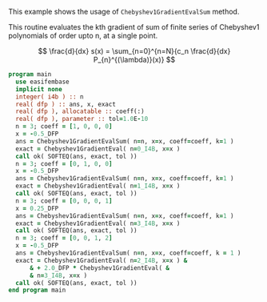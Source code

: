 This example shows the usage of `Chebyshev1GradientEvalSum` method. 

This routine evaluates the kth gradient of sum of finite series of Chebyshev1 polynomials of order upto n, at a single point.

$$
\frac{d}{dx} s(x) = \sum_{n=0}^{n=N}{c_n \frac{d}{dx} P_{n}^{(\lambda)}(x)}
$$

```fortran
program main
  use easifembase
  implicit none
  integer( i4b ) :: n
  real( dfp ) :: ans, x, exact
  real( dfp ), allocatable :: coeff(:)
  real( dfp ), parameter :: tol=1.0E-10
  n = 3; coeff = [1, 0, 0, 0]
  x = -0.5_DFP
  ans = Chebyshev1GradientEvalSum( n=n, x=x, coeff=coeff, k=1 )
  exact = Chebyshev1GradientEval( n=0_I4B, x=x )
  call ok( SOFTEQ(ans, exact, tol ))
  n = 3; coeff = [0, 1, 0, 0]
  x = -0.5_DFP
  ans = Chebyshev1GradientEvalSum( n=n, x=x, coeff=coeff, k=1 )
  exact = Chebyshev1GradientEval( n=1_I4B, x=x )
  call ok( SOFTEQ(ans, exact, tol ))
  n = 3; coeff = [0, 0, 0, 1]
  x = 0.25_DFP
  ans = Chebyshev1GradientEvalSum( n=n, x=x, coeff=coeff, k=1 )
  exact = Chebyshev1GradientEval( n=3_I4B, x=x )
  call ok( SOFTEQ(ans, exact, tol ))
  n = 3; coeff = [0, 0, 1, 2]
  x = -0.5_DFP
  ans = Chebyshev1GradientEvalSum( n=n, x=x, coeff=coeff, k = 1 )
  exact = Chebyshev1GradientEval( n=2_I4B, x=x ) &
      & + 2.0_DFP * Chebyshev1GradientEval( &
      & n=3_I4B, x=x )
  call ok( SOFTEQ(ans, exact, tol ))
end program main
```
